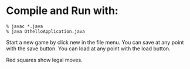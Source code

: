 # Compile and Run with:

	% javac *.java
	% java OthelloApplication.java

Start a new game by click new in the file menu.
You can save at any point with the save button.
You can load at any point with the load button.

Red squares show legal moves. 

